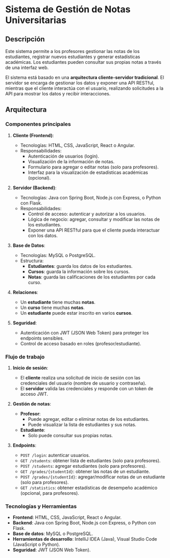 # Sistema de Gestión de Notas Universitarias

## Descripción

Este sistema permite a los profesores gestionar las notas de los estudiantes, registrar nuevos estudiantes y generar estadísticas académicas. Los estudiantes pueden consultar sus propias notas a través de una interfaz web. 

El sistema está basado en una **arquitectura cliente-servidor tradicional**. El servidor se encarga de gestionar los datos y exponer una API RESTful, mientras que el cliente interactúa con el usuario, realizando solicitudes a la API para mostrar los datos y recibir interacciones.

## Arquitectura

### Componentes principales

1. **Cliente (Frontend)**:
   - Tecnologías: HTML, CSS, JavaScript, React o Angular.
   - Responsabilidades:
     - Autenticación de usuarios (login).
     - Visualización de la información de notas.
     - Formulario para agregar o editar notas (solo para profesores).
     - Interfaz para la visualización de estadísticas académicas (opcional).
   
2. **Servidor (Backend)**:
   - Tecnologías: Java con Spring Boot, Node.js con Express, o Python con Flask.
   - Responsabilidades:
     - Control de acceso: autenticar y autorizar a los usuarios.
     - Lógica de negocio: agregar, consultar y modificar las notas de los estudiantes.
     - Exponer una API RESTful para que el cliente pueda interactuar con los datos.
   
3. **Base de Datos**:
   - Tecnologías: MySQL o PostgreSQL.
   - Estructura:
     - **Estudiantes**: guarda los datos de los estudiantes.
     - **Cursos**: guarda la información sobre los cursos.
     - **Notas**: guarda las calificaciones de los estudiantes por cada curso.

4. **Relaciones**:
   - Un **estudiante** tiene muchas **notas**.
   - Un **curso** tiene muchas **notas**.
   - Un **estudiante** puede estar inscrito en varios **cursos**.

5. **Seguridad**:
   - Autenticación con JWT (JSON Web Token) para proteger los endpoints sensibles.
   - Control de acceso basado en roles (profesor/estudiante).

### Flujo de trabajo

1. **Inicio de sesión**:
   - El **cliente** realiza una solicitud de inicio de sesión con las credenciales del usuario (nombre de usuario y contraseña).
   - El **servidor** valida las credenciales y responde con un token de acceso JWT.
   
2. **Gestión de notas**:
   - **Profesor**:
     - Puede agregar, editar o eliminar notas de los estudiantes.
     - Puede visualizar la lista de estudiantes y sus notas.
   - **Estudiante**:
     - Solo puede consultar sus propias notas.

3. **Endpoints**:
   - `POST /login`: autenticar usuarios.
   - `GET /students`: obtener lista de estudiantes (solo para profesores).
   - `POST /students`: agregar estudiantes (solo para profesores).
   - `GET /grades/{studentId}`: obtener las notas de un estudiante.
   - `POST /grades/{studentId}`: agregar/modificar notas de un estudiante (solo para profesores).
   - `GET /statistics`: obtener estadísticas de desempeño académico (opcional, para profesores).

### Tecnologías y Herramientas

- **Frontend**: HTML, CSS, JavaScript, React o Angular.
- **Backend**: Java con Spring Boot, Node.js con Express, o Python con Flask.
- **Base de datos**: MySQL o PostgreSQL.
- **Herramientas de desarrollo**: IntelliJ IDEA (Java), Visual Studio Code (JavaScript o Python).
- **Seguridad**: JWT (JSON Web Token).

